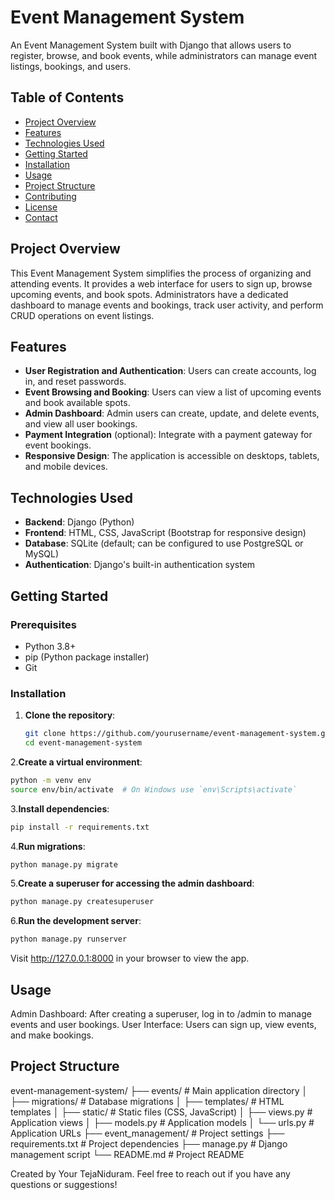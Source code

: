 # Event Management System

An Event Management System built with Django that allows users to register, browse, and book events, while administrators can manage event listings, bookings, and users.

## Table of Contents
- [Project Overview](#project-overview)
- [Features](#features)
- [Technologies Used](#technologies-used)
- [Getting Started](#getting-started)
- [Installation](#installation)
- [Usage](#usage)
- [Project Structure](#project-structure)
- [Contributing](#contributing)
- [License](#license)
- [Contact](#contact)

## Project Overview
This Event Management System simplifies the process of organizing and attending events. It provides a web interface for users to sign up, browse upcoming events, and book spots. Administrators have a dedicated dashboard to manage events and bookings, track user activity, and perform CRUD operations on event listings.

## Features
- **User Registration and Authentication**: Users can create accounts, log in, and reset passwords.
- **Event Browsing and Booking**: Users can view a list of upcoming events and book available spots.
- **Admin Dashboard**: Admin users can create, update, and delete events, and view all user bookings.
- **Payment Integration** (optional): Integrate with a payment gateway for event bookings.
- **Responsive Design**: The application is accessible on desktops, tablets, and mobile devices.

## Technologies Used
- **Backend**: Django (Python)
- **Frontend**: HTML, CSS, JavaScript (Bootstrap for responsive design)
- **Database**: SQLite (default; can be configured to use PostgreSQL or MySQL)
- **Authentication**: Django's built-in authentication system

## Getting Started

### Prerequisites
- Python 3.8+
- pip (Python package installer)
- Git

### Installation
1. **Clone the repository**:
   ```bash
   git clone https://github.com/yourusername/event-management-system.git
   cd event-management-system
2.__Create a virtual environment__:

  ```bash
  python -m venv env
  source env/bin/activate  # On Windows use `env\Scripts\activate`
  ```
3.**Install dependencies**:

```bash
pip install -r requirements.txt
```
4.__Run migrations__:
  ```bash
python manage.py migrate
```
5.__Create a superuser for accessing the admin dashboard__:

```bash
python manage.py createsuperuser
```
6.__Run the development server__:

  ```bash
  python manage.py runserver
```
Visit http://127.0.0.1:8000 in your browser to view the app.

## Usage
Admin Dashboard: After creating a superuser, log in to /admin to manage events and user bookings.
User Interface: Users can sign up, view events, and make bookings.
## Project Structure
event-management-system/
├── events/                     # Main application directory
│   ├── migrations/             # Database migrations
│   ├── templates/              # HTML templates
│   ├── static/                 # Static files (CSS, JavaScript)
│   ├── views.py                # Application views
│   ├── models.py               # Application models
│   └── urls.py                 # Application URLs
├── event_management/           # Project settings
├── requirements.txt            # Project dependencies
├── manage.py                   # Django management script
└── README.md                   # Project README

Created by Your TejaNiduram. Feel free to reach out if you have any questions or suggestions!
